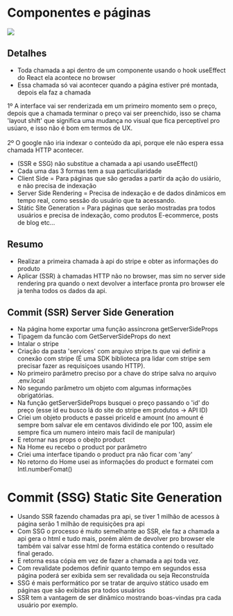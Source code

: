 # Componentes e páginas

![](https://imgur.com/w8cFize.png)

## Detalhes 
* Toda chamada a api dentro de um componente usando o hook useEffect do React ela acontece no browser
* Essa chamada só vai acontecer quando a página estiver pré montada, depois ela faz a chamada

 1º A interface vai ser renderizada em um primeiro momento sem o preço, depois que a chamada terminar o preço vai ser preenchido, isso se chama 'layout shift' que significa
   uma mudança no visual que fica perceptível pro usúaro, e isso não é bom em termos de UX. <br><br>
 2º O google não iria indexar o conteúdo da api, porque ele não espera essa chamada HTTP acontecer.

 * (SSR e SSG) não substitue a chamada a api usando useEffect()
 * Cada uma das 3 formas tem a sua particuliaridade
 * Client Side = Para páginas que são geradas a partir da ação do usiário, e não precisa de indexação 
 * Server Side Rendering = Precisa de indexação e de dados dinâmicos em tempo real, como sessão do usuário que ta acessando.
 * Státic Site Generation = Para páginas que serão mostradas pra todos usuários e precisa de indexação, como produtos E-ecommerce, posts de blog etc...

## Resumo
* Realizar a primeira chamada à api do stripe e obter as informações do produto
* Aplicar (SSR) à chamadas HTTP não no browser, mas sim no server side rendering pra quando o next devolver a interface pronta pro browser ele ja tenha todos os dados da api.

## Commit (SSR) Server Side Generation
* Na página home exportar uma função assíncrona getServerSideProps
* Tipagem da funcão com GetServerSideProps do next
* Intalar o stripe
* Criação da pasta 'services' com arquivo stripe.ts que vai definir a conexão com stripe (É uma SDK biblioteca pra lidar com stripe sem precisar fazer as requisiçoes usando HTTP).
* No primeiro parâmetro preciso por a chave do stripe salva no arquivo .env.local
* No segundo parâmetro um objeto com algumas informações obrigatórias.
* Na função getServerSideProps busquei o preço  passando o 'id' do preço (esse id eu busco lá do site do stripe em produtos -> API ID)
* Criei um objeto products e passei priceId e amount (no amount é sempre bom salvar ele em centavos dividindo ele por 100, assim ele sempre fica um numero inteiro mais facil de manipular)
* E retornar nas props o obejto product
* Na Home eu recebo o product por parâmetro
* Criei uma interface tipando o product pra não ficar com 'any'
* No retorno do Home usei as informações do product e formatei com Intl.numberFomat()

# Commit (SSG) Static Site Generation
* Usando SSR fazendo chamadas pra api, se tiver 1 milhão de acessos à página serão 1 milhão de requisições pra api
* Com SSG o processo é muito semelhante ao SSR, ele faz a chamada a api gera o html e tudo mais, porém além
de devolver pro browser ele também vai salvar esse html de forma estática contendo o resultado final gerado.
* E retorna essa cópia em vez de fazer a chamada a api toda vez.
* Com revalidate podemos definir quanto tempo em segundos essa página poderá ser exibida sem ser revalidada ou seja Reconstruída
* SSG é mais performático por se tratar de arquivo stático usado em páginas que são exibidas pra todos usuários
* SSR tem a vantagem de ser dinâmico mostrando boas-vindas pra cada usuário por exemplo.
